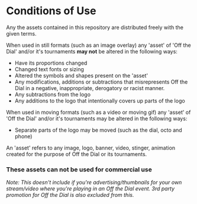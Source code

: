 # Conditions of Use
Any the assets contained in this repository are distributed freely with the given terms.

When used in still formats (such as an image overlay) any 'asset' of 'Off the Dial' and/or it's tournaments **may not** be altered in the following ways:
- Have its proportions changed
- Changed text fonts or sizing
- Altered the symbols and shapes present on the 'asset'
- Any modifications, additions or subtractions that misrepresents Off the Dial in a negative, inappropriate, derogatory or racist manner.
- Any subtractions from the logo
- Any additions to the logo that intentionally covers up parts of the logo

When used in moving formats (such as a video or moving gif) any 'asset' of 'Off the Dial' and/or it's tournaments may be altered in the following ways:
- Separate parts of the logo may be moved (such as the dial, octo and phone)

An 'asset' refers to any image, logo, banner, video, stinger, animation created for the purpose of Off the Dial or its tournaments.

### These assets can not be used for commercial use
*Note: This doesn't include if you're advertising/thumbnails for your own stream/video where you're playing in an Off the Dial event. 3rd party promotion for Off the Dial is also excluded from this.*

